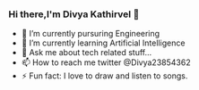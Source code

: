 ### Hi there,I'm Divya Kathirvel 👋

- 🔭 I’m currently pursuring Engineering
- 🌱 I’m currently learning Artificial Intelligence
- 💬 Ask me about tech related stuff...
- 📫 How to reach me twitter @Divya23854362
- ⚡ Fun fact: I love to draw and listen to songs.

